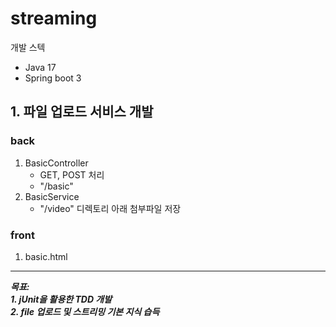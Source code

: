 # streaming

개발 스텍
- Java 17
- Spring boot 3

## 1. 파일 업로드 서비스 개발

### back
1. BasicController 
    - GET, POST 처리
    - "/basic"
2. BasicService
    - "/video" 디렉토리 아래 첨부파일 저장

### front
1. basic.html

---
___목표:___
___</br>1. jUnit을 활용한 TDD 개발___
___</br>2. file 업로드 및 스트리밍 기본 지식 습득___